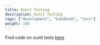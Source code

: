 ```yaml
---
title: Xunit Testing
description: Xunit Testing
tags: ["development", "handbook", "test"]
weight: 100
---
```

Find code on xunit tests [here](https://github.com/Altinn/altinn-studio/tree/master/src/AltinnCore/UnitTest)
